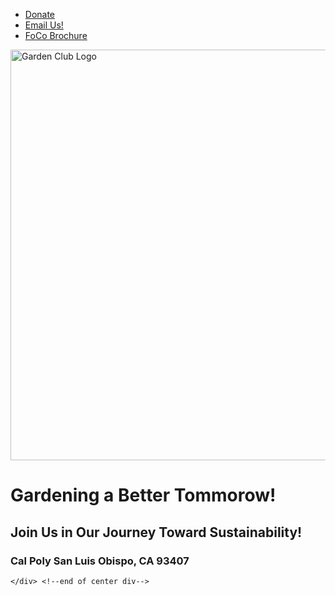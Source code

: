 <!DOCTYPE HTML>
<html>
<head>
<meta charset=”UTF-8”>
<!-- THE TITLE WILL APPEAR IN THE BROWSER WINDOW OR TAB -->
<title>The Garden Club</title>

<link rel="stylesheet" type="text/css" href="styles-contact.css"
<link rel="preconnect" href="https://fonts.gstatic.com">
<link href="https://fonts.googleapis.com/css2?family=Kavoon&display=swap" rel="stylesheet">
</head>
<body>
    <nav>
        <ul>
            <li><a href="https://crowdfund.calpoly.edu/project/17431"> Donate</a></li>
            <li><a href="mailto:cbaile15@calpoly.edu"> Email Us!</a></li>
            <li><a href="images/Bailey_FoCo3.pdf"> FoCo Brochure</a></li>
        </ul>
     </nav> 
    <div class="topnav">
    </div>
    <div class="center">
        <img id="logo" src="images/foco-logo@2x.png" width="657" alt="Garden Club Logo">
        <h1>Gardening a Better Tommorow!</h1>
        <h2>Join Us in Our Journey Toward Sustainability!</h2>
        <h3>Cal Poly San Luis Obispo, CA 93407</h3>

    </div> <!--end of center div-->
</body>
</html>
